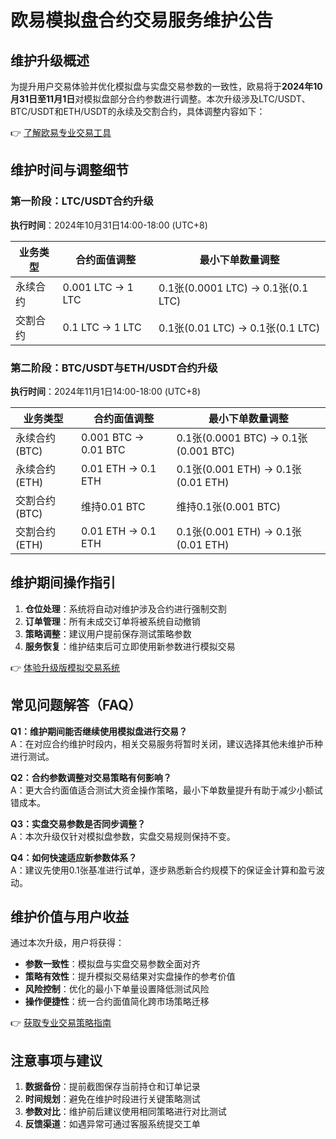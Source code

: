 # 欧易模拟盘合约交易服务维护公告

## 维护升级概述
为提升用户交易体验并优化模拟盘与实盘交易参数的一致性，欧易将于**2024年10月31日至11月1日**对模拟盘部分合约参数进行调整。本次升级涉及LTC/USDT、BTC/USDT和ETH/USDT的永续及交割合约，具体调整内容如下：

👉 [了解欧易专业交易工具](https://bit.ly/okx_welcome)

## 维护时间与调整细节
### 第一阶段：LTC/USDT合约升级
**执行时间**：2024年10月31日14:00-18:00 (UTC+8)

| 业务类型 | 合约面值调整 | 最小下单数量调整 |
|---------|-------------|----------------|
| 永续合约 | 0.001 LTC → 1 LTC | 0.1张(0.0001 LTC) → 0.1张(0.1 LTC) |
| 交割合约 | 0.1 LTC → 1 LTC | 0.1张(0.01 LTC) → 0.1张(0.1 LTC) |

### 第二阶段：BTC/USDT与ETH/USDT合约升级
**执行时间**：2024年11月1日14:00-18:00 (UTC+8)

| 业务类型 | 合约面值调整 | 最小下单数量调整 |
|---------|-------------|----------------|
| 永续合约(BTC) | 0.001 BTC → 0.01 BTC | 0.1张(0.0001 BTC) → 0.1张(0.001 BTC) |
| 永续合约(ETH) | 0.01 ETH → 0.1 ETH | 0.1张(0.001 ETH) → 0.1张(0.01 ETH) |
| 交割合约(BTC) | 维持0.01 BTC | 维持0.1张(0.001 BTC) |
| 交割合约(ETH) | 0.01 ETH → 0.1 ETH | 0.1张(0.001 ETH) → 0.1张(0.01 ETH) |

## 维护期间操作指引
1. **仓位处理**：系统将自动对维护涉及合约进行强制交割
2. **订单管理**：所有未成交订单将被系统自动撤销
3. **策略调整**：建议用户提前保存测试策略参数
4. **服务恢复**：维护结束后可立即使用新参数进行模拟交易

👉 [体验升级版模拟交易系统](https://bit.ly/okx_welcome)

## 常见问题解答（FAQ）
**Q1：维护期间能否继续使用模拟盘进行交易？**  
A：在对应合约维护时段内，相关交易服务将暂时关闭，建议选择其他未维护币种进行测试。

**Q2：合约参数调整对交易策略有何影响？**  
A：更大合约面值适合测试大资金操作策略，最小下单数量提升有助于减少小额试错成本。

**Q3：实盘交易参数是否同步调整？**  
A：本次升级仅针对模拟盘参数，实盘交易规则保持不变。

**Q4：如何快速适应新参数体系？**  
A：建议先使用0.1张基准进行试单，逐步熟悉新合约规模下的保证金计算和盈亏波动。

## 维护价值与用户收益
通过本次升级，用户将获得：
- **参数一致性**：模拟盘与实盘交易参数全面对齐
- **策略有效性**：提升模拟交易结果对实盘操作的参考价值
- **风险控制**：优化的最小下单量设置降低测试风险
- **操作便捷性**：统一合约面值简化跨市场策略迁移

👉 [获取专业交易策略指南](https://bit.ly/okx_welcome)

## 注意事项与建议
1. **数据备份**：提前截图保存当前持仓和订单记录
2. **时间规划**：避免在维护时段进行关键策略测试
3. **参数对比**：维护前后建议使用相同策略进行对比测试
4. **反馈渠道**：如遇异常可通过客服系统提交工单
